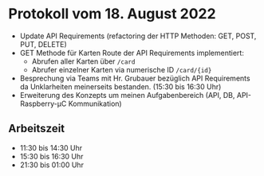 # Protokoll vom 18. August 2022
- Update API Requirements (refactoring der HTTP Methoden: GET, POST, PUT, DELETE)
- GET Methode für Karten Route der API Requirements implementiert:
    - Abrufen aller Karten über `/card`
    - Abrufer einzelner Karten via numerische ID `/card/{id}` 
- Besprechung via Teams mit Hr. Grubauer bezüglich API Requirements da Unklarheiten meinerseits bestanden. (15:30 bis 16:30 Uhr)
- Erweiterung des Konzepts um meinen Aufgabenbereich (API, DB, API-Raspberry-µC Kommunikation)

## Arbeitszeit
<!-- { "progress": true, "date": ["22/08/18"] } -->
- 11:30 bis 14:30 Uhr
- 15:30 bis 16:30 Uhr
- 21:30 bis 01:00 Uhr
<!-- { "progress": false } -->
